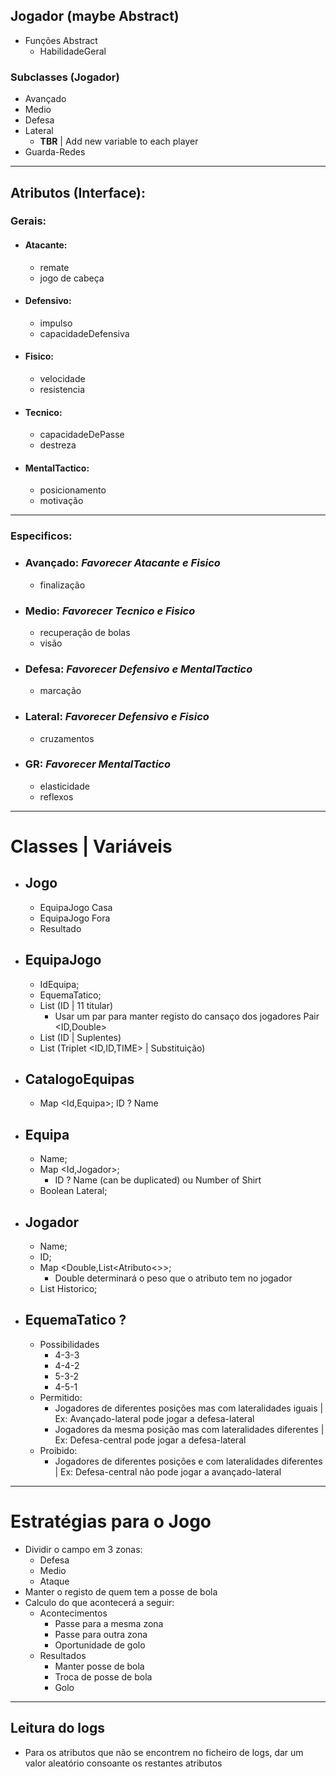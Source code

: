 ## Jogador (maybe Abstract)
 - Funções Abstract
 	- HabilidadeGeral

### Subclasses (Jogador)

- Avançado 
- Medio 
- Defesa 
- Lateral
	- **TBR** | Add new variable to each player
- Guarda-Redes 

---

## Atributos (Interface):  

### Gerais:

- #### Atacante:
	- remate
	- jogo de cabeça

- #### Defensivo:
	- impulso
	- capacidadeDefensiva

- #### Fisico:
	- velocidade
	- resistencia

- #### Tecnico:
	- capacidadeDePasse
	- destreza

- #### MentalTactico:
	- posicionamento
	- motivação

---

### Especificos:

- ###  Avançado:	***Favorecer Atacante e Fisico***
	- finalização

- ###  Medio: ***Favorecer Tecnico e Fisico***
	- recuperação de bolas
	- visão

- ### Defesa: ***Favorecer Defensivo e MentalTactico***
	- marcação

- ### Lateral: 	***Favorecer Defensivo e Fisico***
	- cruzamentos

- ### GR: ***Favorecer MentalTactico***
	- elasticidade
	- reflexos

---

# Classes | Variáveis

- ## Jogo
	- EquipaJogo Casa
	- EquipaJogo Fora
	- Resultado


- ## EquipaJogo 
	- IdEquipa;
	- EquemaTatico;
	- List (ID | 11 titular) 
		- Usar um par para manter registo do cansaço dos jogadores Pair <ID,Double>  
	- List (ID | Suplentes)
	- List (Triplet  <ID,ID,TIME> | Substituição)



- ## CatalogoEquipas
	- Map <Id,Equipa>; ID ? Name   


- ## Equipa
	- Name;
	- Map <Id,Jogador>; 
		- ID ? Name (can be duplicated) ou Number of Shirt
	- Boolean Lateral;

- ## Jogador
	- Name;
	- ID;
	- Map <Double,List<Atributo<>>;
		- Double determinará o peso que o atributo tem no jogador
	- List Historico;



- ## EquemaTatico ?
	- Possibilidades
		- 4-3-3
		- 4-4-2
		- 5-3-2
		- 4-5-1
	- Permitido:
		- Jogadores de diferentes posições mas com lateralidades iguais | Ex: Avançado-lateral pode jogar a defesa-lateral
		- Jogadores da mesma posição mas com lateralidades diferentes | Ex: Defesa-central pode jogar a defesa-lateral
	- Proibido:
		- Jogadores de diferentes posições e com lateralidades diferentes | Ex: Defesa-central não pode jogar a avançado-lateral



---
# Estratégias para o Jogo

- Dividir o campo em 3 zonas:
	- Defesa
	- Medio
	- Ataque
- Manter o registo de quem tem a posse de bola
- Calculo do que acontecerá a seguir:
	- Acontecimentos
		- Passe para a mesma zona
		- Passe para outra zona
		- Oportunidade de golo
	- Resultados
		- Manter posse de bola
		- Troca de posse de bola
		- Golo 


---

## Leitura do logs

- Para os atributos que não se encontrem no ficheiro de logs, dar um valor aleatório consoante os restantes atributos


